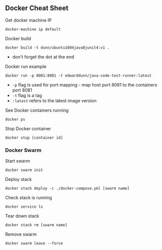 ## Docker Cheat Sheet

Get docker machine IP
```
docker-machine ip default
```
Docker build
```
docker build -t dunn/ubuntu1604java8junit4:v1 .
```
- don't forget the dot at the end

Docker run example 
```
docker run -p 8081:8081 -t edwarddunn/java-code-test-runner:latest
```
- ```-p``` flag is used for port mapping - map host port 8081 to the containers port 8081
- ```-t``` flag is a tag
- ```:latest``` refers to the latest image version

See Docker containers running
```
docker ps
```
Stop Docker container
```
docker stop [container id]
```

### Docker Swarm

Start swarm
```
docker swarm init
```
Deploy stack
```
docker stack deploy -c ./docker-compose.yml [swarm name]
```
Check stack is running
```
docker service ls
```
Tear down stack
```
docker stack rm [swarm name]
```
Remove swarm
```
docker swarm leave --force

